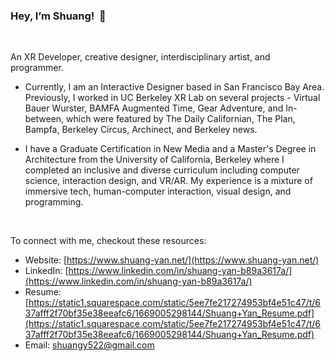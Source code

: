 ### Hey, I’m Shuang!  👋
<br/>

An XR Developer, creative designer, interdisciplinary artist, and programmer.

- Currently, I am an Interactive Designer based in San Francisco Bay Area. Previously, I worked in UC Berkeley XR Lab on several projects - Virtual Bauer Wurster, BAMFA Augmented Time, Gear Adventure, and In-between, which were featured by The Daily Californian, The Plan, Bampfa, Berkeley Circus, Archinect, and Berkeley news.

- I have a Graduate Certification in New Media and a Master's Degree in Architecture from the University of California, Berkeley where I completed an inclusive and diverse curriculum including computer science, interaction design, and VR/AR. My experience is a mixture of immersive tech, human-computer interaction, visual design, and programming.

<br/>

To connect with me, checkout these resources:

- Website: [https://www.shuang-yan.net/](https://www.shuang-yan.net/)
- LinkedIn: [https://www.linkedin.com/in/shuang-yan-b89a3617a/](https://www.linkedin.com/in/shuang-yan-b89a3617a/)
- Resume: [https://static1.squarespace.com/static/5ee7fe217274953bf4e51c47/t/637afff2f70bf35e38eeafc6/1669005298144/Shuang+Yan_Resume.pdf](https://static1.squarespace.com/static/5ee7fe217274953bf4e51c47/t/637afff2f70bf35e38eeafc6/1669005298144/Shuang+Yan_Resume.pdf)
- Email: shuangy522@gmail.com


<!--
**yanlong22222/yanlong22222** is a ✨ _special_ ✨ repository because its `README.md` (this file) appears on your GitHub profile.

Here are some ideas to get you started:

-->

